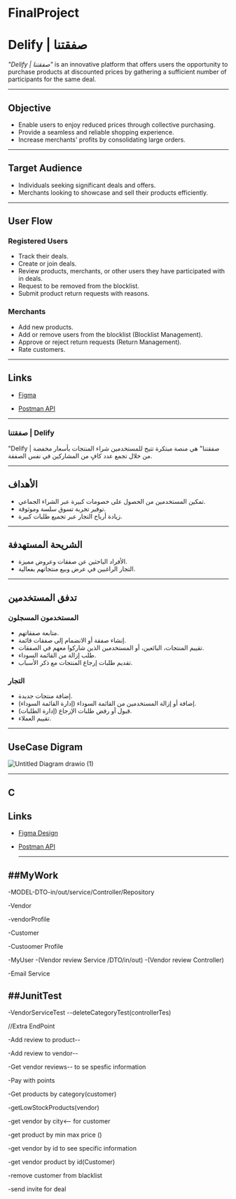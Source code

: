 # FinalProject

# Delify | صفقتنا

*"Delify | صفقتنا"* is an innovative platform that offers users the opportunity to purchase products at discounted prices by gathering a sufficient number of participants for the same deal.

---

## Objective
- Enable users to enjoy reduced prices through collective purchasing.
- Provide a seamless and reliable shopping experience.
- Increase merchants' profits by consolidating large orders.

---

## Target Audience
- Individuals seeking significant deals and offers.
- Merchants looking to showcase and sell their products efficiently.

---

## User Flow

### Registered Users
- Track their deals.
- Create or join deals.
- Review products, merchants, or other users they have participated with in deals.
- Request to be removed from the blocklist.
- Submit product return requests with reasons.

### Merchants
- Add new products.
- Add or remove users from the blocklist (Blocklist Management).
- Approve or reject return requests (Return Management).
- Rate customers.

---

## Links
- [ Figma](#)

- [Postman API](#)

---

### صفقتنا | Delify

"Delify | صفقتنا" هي منصة مبتكرة تتيح للمستخدمين شراء المنتجات بأسعار مخفضة من خلال تجمع عدد كافٍ من المشاركين في نفس الصفقة.

---

## الأهداف
- تمكين المستخدمين من الحصول على خصومات كبيرة عبر الشراء الجماعي.
- توفير تجربة تسوق سلسة وموثوقة.
- زيادة أرباح التجار عبر تجميع طلبات كبيرة.

---

## الشريحة المستهدفة
- الأفراد الباحثين عن صفقات وعروض مميزة.
- التجار الراغبين في عرض وبيع منتجاتهم بفعالية.

---

## تدفق المستخدمين

### المستخدمون المسجلون
- متابعة صفقاتهم.
- إنشاء صفقة أو الانضمام إلى صفقات قائمة.
- تقييم المنتجات، البائعين، أو المستخدمين الذين شاركوا معهم في الصفقات.
- طلب إزالة من القائمة السوداء.
- تقديم طلبات إرجاع المنتجات مع ذكر الأسباب.

### التجار
- إضافة منتجات جديدة.
- إضافة أو إزالة المستخدمين من القائمة السوداء (إدارة القائمة السوداء).
- قبول أو رفض طلبات الإرجاع (إدارة الطلبات).
- تقييم العملاء.

---
## UseCase Digram
![Untitled Diagram drawio (1)](https://github.com/user-attachments/assets/6046bbc2-66db-4a01-b1cd-1cb53fc84890)

---

## C

## Links
- [Figma Design](https://www.figma.com/design/kUyt9oIMPtgUqbXLnBDkS3/Dealify?node-id=0-1&t=GhXfJIKfyUDjqQfR-1)

- [Postman API](https://documenter.getpostman.com/view/39709967/2sAYJAdGzY)

  ---
##MyWork
---
  -MODEL-DTO-in/out/service/Controller/Repository
  
-Vendor

-vendorProfile

-Customer

-Custoomer Profile

-MyUser
-(Vendor review Service /DTO/in/out)
-(Vendor review Controller)


-Email Service


##JunitTest
---
-VendorServiceTest
--deleteCategoryTest(controllerTes)

//Extra EndPoint	


-Add review to product--

-Add review to vendor--

-Get vendor reviews-- to se spesfic information

-Pay with points 

-Get products by category(customer)

-getLowStockProducts(vendor)

-get vendor by city<– for customer

-get  product by min max price ()

-get vendor by id to see specific information

-get vendor product by id(Customer)

-remove customer from blacklist

-send invite for deal
